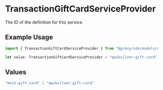 # TransactionGiftCardServiceProvider

The ID of the definition for this service.

## Example Usage

```typescript
import { TransactionGiftCardServiceProvider } from "@gr4vy/sdk/models/components";

let value: TransactionGiftCardServiceProvider = "qwikcilver-gift-card";
```

## Values

```typescript
"mock-gift-card" | "qwikcilver-gift-card"
```